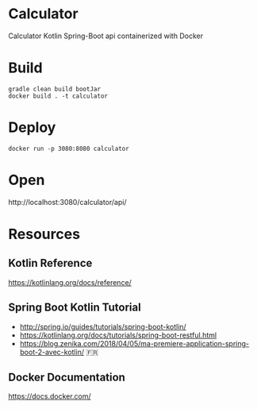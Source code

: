 # Calculator
Calculator Kotlin Spring-Boot api containerized with Docker

# Build
```
gradle clean build bootJar
docker build . -t calculator
```

# Deploy
`docker run -p 3080:8080 calculator`

# Open
http://localhost:3080/calculator/api/

# Resources
## Kotlin Reference
https://kotlinlang.org/docs/reference/
## Spring Boot Kotlin Tutorial
- http://spring.io/guides/tutorials/spring-boot-kotlin/
- https://kotlinlang.org/docs/tutorials/spring-boot-restful.html
- https://blog.zenika.com/2018/04/05/ma-premiere-application-spring-boot-2-avec-kotlin/ :fr:
## Docker Documentation
https://docs.docker.com/
